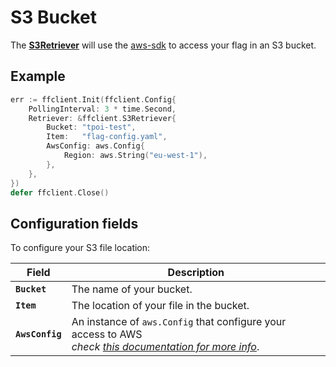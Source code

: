 # S3 Bucket
The [**S3Retriever**](https://pkg.go.dev/github.com/thomaspoignant/go-feature-flag#S3Retriever) will use the [aws-sdk](https://github.com/aws/aws-sdk-go) to access your flag in an S3 bucket.

## Example
```go linenums="1"
err := ffclient.Init(ffclient.Config{
    PollingInterval: 3 * time.Second,
    Retriever: &ffclient.S3Retriever{
        Bucket: "tpoi-test",
        Item:   "flag-config.yaml",
        AwsConfig: aws.Config{
            Region: aws.String("eu-west-1"),
        },
    },
})
defer ffclient.Close()
```

## Configuration fields
To configure your S3 file location:

| Field | Description |
|---|---|
|**`Bucket`**| The name of your bucket.|
|**`Item`**| The location of your file in the bucket.|
|**`AwsConfig`**| An instance of `aws.Config` that configure your access to AWS <br/>*check [this documentation for more info](https://docs.aws.amazon.com/sdk-for-go/v1/developer-guide/configuring-sdk.html)*.|
